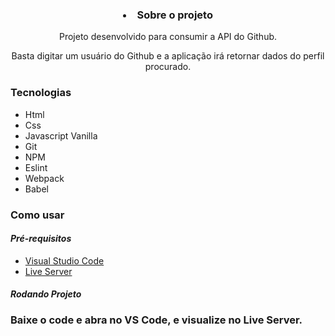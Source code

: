 <h3 align='center'><li> <b>Sobre o projeto</b></li></h3>
<p align='center'>Projeto desenvolvido para consumir a API do Github. </p>
<p align='center'>Basta digitar um usuário do Github e a aplicação irá retornar dados do perfil procurado.  </p>

<h3 > <b>Tecnologias</b></h3>
<ul>
    <li>Html</li>  <li>Css</li>
    <li>Javascript Vanilla</li>  <li>Git</li>
    <li>NPM</li>  <li>Eslint</li>
    <li>Webpack</li>  <li>Babel</li>
</ul>

<h3 ><b>Como usar</b></h3>

<h4><i> Pré-requisitos</i></h4>

<ul >
    <li><a href="https://code.visualstudio.com/download" target="_blank">Visual Studio Code</a></li>
    <li><a href="https://marketplace.visualstudio.com/items?itemName=ritwickdey.LiveServer" target="_blank">Live Server</a></li>
</ul>

<h4><i> Rodando Projeto</i></h4>
<h3> Baixe o code e abra no VS Code, e visualize no Live Server.</h3>
